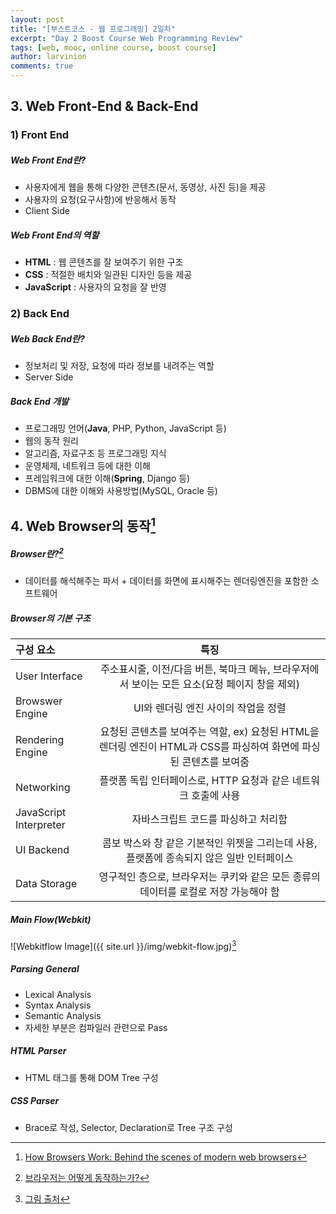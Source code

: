 ```yaml
---
layout: post
title: "[부스트코스 - 웹 프로그래밍] 2일차"
excerpt: "Day 2 Boost Course Web Programming Review"
tags: [web, mooc, online course, boost course]
author: larvinion
comments: true
---
```


## 3. Web Front-End & Back-End

### 1) Front End
##### Web Front End란?
* 사용자에게 웹을 통해 다양한 콘텐츠(문서, 동영상, 사진 등)을 제공
* 사용자의 요청(요구사항)에 반응해서 동작
* Client Side

##### Web Front End의 역할
* **HTML** : 웹 콘텐츠를 잘 보여주기 위한 구조
* **CSS** : 적절한 배치와 일관된 디자인 등을 제공
* **JavaScript** : 사용자의 요청을 잘 반영

### 2) Back End
##### Web Back End란?
* 정보처리 및 저장, 요청에 따라 정보를 내려주는 역할
* Server Side

##### Back End 개발
* 프로그래밍 언어(**Java**, PHP, Python, JavaScript 등)
* 웹의 동작 원리
* 알고리즘, 자료구조 등 프로그래밍 지식
* 운영체제, 네트워크 등에 대한 이해
* 프레임워크에 대한 이해(**Spring**, Django 등)
* DBMS에 대한 이해와 사용방법(MySQL, Oracle 등)

## 4. Web Browser의 동작[^1]
##### Browser란?[^2]
* 데이터를 해석해주는 파서 + 데이터를 화면에 표시해주는 렌더링엔진을 포함한 소프트웨어

##### Browser의 기본 구조

| 구성 요소 | 특징 |
|:--------|:-------:|
| User Interface | 주소표시줄, 이전/다음 버튼, 북마크 메뉴, 브라우저에서 보이는 모든 요소(요청 페이지 창을 제외) |
| Browswer Engine | UI와 렌더링 엔진 사이의 작업을 정렬 |
| Rendering Engine | 요청된 콘텐츠를 보여주는 역할, ex) 요청된 HTML을 렌더링 엔진이 HTML과 CSS를 파싱하여 화면에 파싱된 콘텐츠를 보여줌 |
| Networking | 플랫폼 독립 인터페이스로, HTTP 요청과 같은 네트워크 호출에 사용 |
| JavaScript Interpreter | 자바스크립트 코드를 파싱하고 처리함 |
| UI Backend | 콤보 박스와 창 같은 기본적인 위젯을 그리는데 사용, 플랫폼에 종속되지 않은 일반 인터페이스|
| Data Storage | 영구적인 층으로, 브라우저는 쿠키와 같은 모든 종류의 데이터를 로컬로 저장 가능해야 함 |

##### Main Flow(Webkit)
![Webkitflow Image]({{ site.url }}/img/webkit-flow.jpg)[^3]

##### Parsing General
* Lexical Analysis
* Syntax Analysis
* Semantic Analysis
* 자세한 부분은 컴파일러 관련으로 Pass

##### HTML Parser
* HTML 태그를 통해 DOM Tree 구성

##### CSS Parser
* Brace로 작성, Selector, Declaration로 Tree 구조 구성

[^1]: [How Browsers Work: Behind the scenes of modern web browsers](https://www.html5rocks.com/en/tutorials/internals/howbrowserswork/)
[^2]: [브라우저는 어떻게 동작하는가?](https://d2.naver.com/helloworld/59361)
[^3]: [그림 출처](https://www.html5rocks.com/en/tutorials/internals/howbrowserswork/#The_browser_main_functionality)
